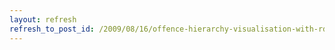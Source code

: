 ```yaml
---
layout: refresh
refresh_to_post_id: /2009/08/16/offence-hierarchy-visualisation-with-rdfquery-and-jit
---
```

